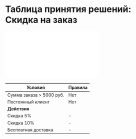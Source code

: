 # Таблица принятия решений: Скидка на заказ

![Таблица решений](../screenshots/5.%20Decision_Table_User_Data.pdf)

| Условия | Правила |
|---------|---------|
| Сумма заказа > 5000 руб. | Нет | Нет | Да | Да |
| Постоянный клиент | Нет | Да | Нет | Да |
| **Действия** | | | | |
| Скидка 5% | - | ✓ | - | ✓ |
| Скидка 10% | - | - | - | ✓ |
| Бесплатная доставка | - | - | ✓ | ✓ |